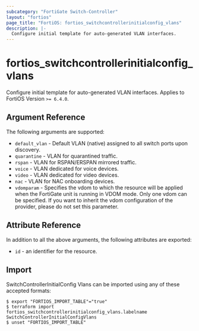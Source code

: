 ```yaml
---
subcategory: "FortiGate Switch-Controller"
layout: "fortios"
page_title: "FortiOS: fortios_switchcontrollerinitialconfig_vlans"
description: |-
  Configure initial template for auto-generated VLAN interfaces.
---
```


# fortios_switchcontrollerinitialconfig_vlans
Configure initial template for auto-generated VLAN interfaces. Applies to FortiOS Version `>= 6.4.0`.

## Argument Reference

The following arguments are supported:

* `default_vlan` - Default VLAN (native) assigned to all switch ports upon discovery.
* `quarantine` - VLAN for quarantined traffic.
* `rspan` - VLAN for RSPAN/ERSPAN mirrored traffic.
* `voice` - VLAN dedicated for voice devices.
* `video` - VLAN dedicated for video devices.
* `nac` - VLAN for NAC onboarding devices.
* `vdomparam` - Specifies the vdom to which the resource will be applied when the FortiGate unit is running in VDOM mode. Only one vdom can be specified. If you want to inherit the vdom configuration of the provider, please do not set this parameter.


## Attribute Reference

In addition to all the above arguments, the following attributes are exported:
* `id` - an identifier for the resource.

## Import

SwitchControllerInitialConfig Vlans can be imported using any of these accepted formats:
```
$ export "FORTIOS_IMPORT_TABLE"="true"
$ terraform import fortios_switchcontrollerinitialconfig_vlans.labelname SwitchControllerInitialConfigVlans
$ unset "FORTIOS_IMPORT_TABLE"
```
